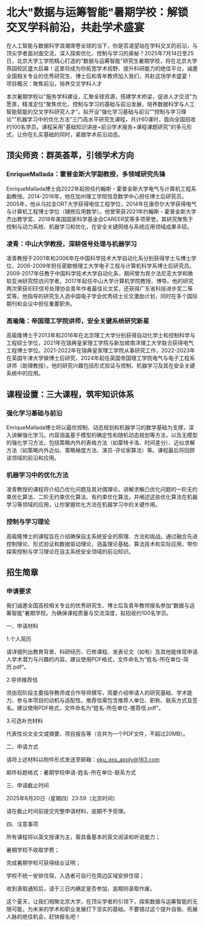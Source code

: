 # 北大"数据与运筹智能"暑期学校：解锁交叉学科前沿，共赴学术盛宴

在人工智能与数据科学浪潮席卷全球的当下，你是否渴望站在学科交叉的前沿，与顶尖学者面对面交流，深入探索优化、控制与学习的奥秘？2025年7月14日至25日，北京大学工学院精心打造的"数据与运筹智能"研究生暑期学校，将在北京大学燕园校区盛大启幕！这里将成为你拓宽学术视野、提升科研能力的绝佳平台，诚邀全国相关专业的优秀研究生、博士后和青年教师加入我们，共赴这场学术盛宴！
项目概况：聚焦前沿，培养交叉学科人才

本次暑期学校以"服务学科建设，汇聚全球资源，搭建学术桥梁，促进人才交流"为愿景，精准定位"聚焦优化、控制与学习的基础与前沿发展，培养数据科学与人工智能赋能的交叉学科研究人才"。拟开设"强化学习基础与前沿""控制与学习理论""机器学习中的优化方法"三门高水平研究生课程，共计60课时，面向全国招收约100名学员。课程采用"基础知识讲座+前沿学术报告+课程课题研究"的多元形式，让你在扎实基础的同时，紧跟学术前沿动态。

## 顶尖师资：群英荟萃，引领学术方向
### EnriqueMallada：霍普金斯大学副教授，多领域研究先锋
EnriqueMallada博士自2022年起担任约翰斯・霍普金斯大学电气与计算机工程系副教授。2014-2016年，他在加州理工学院信息数学中心担任博士后研究员。2005年，他从乌拉圭ORT大学获得电信工程学位，2014年在康奈尔大学获得电气与计算机工程博士学位（辅修应用数学）。他曾荣获2021年约翰斯・霍普金斯大学杰出教学奖、2018年美国国家科学基金会CAREER奖等多项荣誉。其研究聚焦于控制与动力系统、机器学习和优化，在安全关键网络与系统应用领域成果丰硕。
### 凌青：中山大学教授，深耕信号处理与机器学习
凌青教授于2001年和2006年在中国科学技术大学自动化系分别获得学士与博士学位，2006-2009年担任密歇根理工大学电子工程与计算机科学系博士后研究员。2009-2017年任教于中国科学技术大学自动化系，期间曾为宾夕法尼亚大学和微软亚洲研究院访问学者。2017年起任中山大学计算机学院教授、博导。他的研究两次荣获IEEE信号处理协会青年作者最佳论文奖，还获得广东省科技进步奖二等奖等。他指导的研究生入选中国电子学会优秀硕士论文激励计划，同时在多个国际期刊和会议中担任重要职务。
### 高瑜隆：帝国理工学院讲师，安全关键系统研究新星
高瑜隆博士于2013年和2016年在北京理工大学分别获得自动化学士和控制科学与工程硕士学位，2021年在瑞典皇家理工学院与新加坡南洋理工大学联合获得电气工程博士学位。2021-2022年在瑞典皇家理工学院从事研究工作，2022-2023年在英国牛津大学做博士后研究，2024年起任英国帝国理工学院电气与电子工程系讲师（助理教授）。他的研究兴趣包括形式验证与控制、机器学习及其在安全关键系统中的应用。

## 课程设置：三大课程，筑牢知识体系
### 强化学习基础与前沿
EnriqueMallada博士将以最优控制、动态规划和机器学习的数学基础为支撑，深入讲解强化学习。内容涵盖基于模型的确定性和随机动态规划等方法，以及无模型的强化学习方法，包括策略内外的表格方法（如蒙特卡洛、时间差分）、近似求解方法（如策略内外近似、策略梯度方法、演员-评论家算法）等。课程最后将回顾该领域的前沿和应用。
### 机器学习中的优化方法
凌青教授的课程将介绍凸优化问题及其对偶理论，讲解求解凸优化问题的一阶无约束优化算法、二阶无约束优化算法、有约束优化算法，并阐述这些优化算法在机器学习等领域的应用，让你掌握优化方法在机器学习中的关键作用。
### 控制与学习理论
高瑜隆博士的课程旨在介绍确保自主系统安全的原理、方法和挑战。通过融合先进控制理论、形式验证和数据驱动理论，涵盖理论基础、算法技术和实际应用，带你探索控制与学习理论在自主系统安全领域的前沿知识。

## 招生简章
### 申请要求
我们诚邀全国高校相关专业的优秀研究生、博士后及青年教师报名参加“数据与运筹智能”暑期学校。为确保课程质量与交流深度，拟招收约100名学员。

一、申请材料

1.个人简历

请详细列出教育背景、科研经历、已修课程、发表论文（如有）及其他能体现申请人学术潜力与兴趣的内容。建议使用PDF格式，文件命名为“姓名-所在单位-简历.pdf”。

2.导师推荐信

须由现阶段主要指导教师或合作导师撰写，简要介绍申请人的研究基础、学术能力、参与本项目的动机与适配性。推荐信需包含推荐人单位、职称、联系方式及签名。建议使用PDF格式，文件命名为“姓名-所在单位-推荐信.pdf”。

3.可选补充材料

代表性论文全文或摘要、项目报告等（合并为一个PDF文件，不超过20MB）。

二、申请方式

请将上述材料以附件形式发送至邮箱：pku_gss_apply@163.com

邮件标题格式：暑期学校申请-姓名-所在单位-联系方式

三、申请截止时间

2025年6月20日（星期四）23:59（北京时间）

请在截止时间前提交完整申请材料，逾期不予受理。

四、注意事项

所有课程将以英文授课为主，需具备基本的英文阅读和听说能力；

暑期学校不收取学费；

完成暑期学校可获得结业证明；

学校不统一安排住宿，入选者可自行在周边区域安排住宿；

收到录取通知后，请于三日内确定是否参加，逾期则录取作废。

这个夏天，让我们相聚北京大学，在顶尖学者的引领下，探索数据与运筹智能的无限可能，为未来的学术和职业发展打下坚实的基础。不要错过这个提升自我、拓展人脉的绝佳机会，赶快报名吧！
